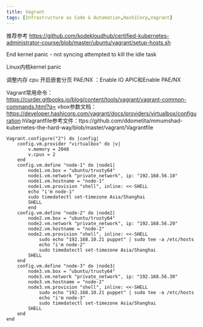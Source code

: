 ```yaml
---
title: Vagrant
tags: [Infrastructure as Code & Automation,HashiCorp,Vagrant]
---
```

推荐参考 https://github.com/kodekloudhub/certified-kubernetes-administrator-course/blob/master/ubuntu/vagrant/setup-hosts.sh

End kernel panic - not syncing attempted to kill the idle task

Linux内核kernel panic

调整内存 cpu 开启嵌套分页 PAE/NX  ：Enable IO APIC和Enable PAE/NX

Vagrant常用命令：https://curder.gitbooks.io/blog/content/tools/vagrant/vagrant-common-commands.html?q=
vbox参数文档：https://developer.hashicorp.com/vagrant/docs/providers/virtualbox/configuration
hVagrantfile参考文件：ttps://github.com/ddometita/mmumshad-kubernetes-the-hard-way/blob/master/vagrant/Vagrantfile

```Vagrantfile
Vagrant.configure("2") do |config|
    config.vm.provider "virtualbox" do |v|
        v.memory = 2048
        v.cpus = 2
    end
    config.vm.define "node-1" do |node1|
        node1.vm.box = "ubuntu/trusty64"
        node1.vm.network "private_network", ip: "192.168.56.10"
        node1.vm.hostname = "node-1"
        node1.vm.provision "shell", inline: <<-SHELL
        echo "i'm node-1"
        sudo timedatectl set-timezone Asia/Shanghai
        SHELL
        end
    config.vm.define "node-2" do |node2|
        node2.vm.box = "ubuntu/trusty64"
        node2.vm.network "private_network", ip: "192.168.56.20"
        node2.vm.hostname = "node-2"
        node2.vm.provision "shell", inline: <<-SHELL
            sudo echo "192.168.10.21 puppet" | sudo tee -a /etc/hosts
            echo "i'm node-2"
            sudo timedatectl set-timezone Asia/Shanghai
        SHELL
    end
    config.vm.define "node-3" do |node3|
        node3.vm.box = "ubuntu/trusty64"
        node3.vm.network "private_network", ip: "192.168.56.30"
        node3.vm.hostname = "node-2"
        node3.vm.provision "shell", inline: <<-SHELL
            sudo echo "192.168.10.21 puppet" | sudo tee -a /etc/hosts
            echo "i'm node-3"
            sudo timedatectl set-timezone Asia/Shanghai
        SHELL
    end
end
```